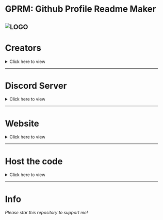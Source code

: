 # GPRM: Github Profile Readme Maker
![LOGO](https://gprm.flute-chan.repl.co/logo.png)
---
# Creators
<details><summary>Click here to view</summary>
<img src="./iRed.jpg" alt="iRed" herf="https://github.com/iRed-Github">
<img src="./Kamakshi.png" alt="Kamakshi Sinha" herf="https://github.com/Kamakshi-Sinha">
<img src="./HJGaming.jpg" alt="HJ Gaming" herf="https://github.com/hjgaming">
</details>

---
# Discord Server
<details><summary>Click here to view</summary>

- [iDK Developments](https://dsc.gg/idk-development)
- [Arbotix Developments](https://discord.gg/7wmb5x7qp4)
</details>

---
# Website
<details><summary>Click here to view</summary>

- [Official one](https://www.gprm.ml)
- [Which](https://gprm.kamakshi01.repl.co) [@iRed](https://github.com/iRed-Github)  [&](https://gprm.kamakshi01.repl.co) [@Kamakshi-Sinha](https://github.com/Kamakshi-Sinha) [has coded](https://gprm.kamakshi01.repl.co)
</details>

---
# Host the code
<details><summary>Click here to view</summary>

  [![Run on Repl.it](https://cdn.discordapp.com/attachments/911214420405919814/989043103010783272/run_on_replit.png)](https://replit.com/github/Kamakshi-Sinha/GPRM)
[![Remix on glitch](https://cdn.discordapp.com/attachments/911214420405919814/989047753139187712/remix_on_glitch.png)](https://glitch.com/edit/#!/import/github/Kamakshi-Sinha/GPRM)
[![Deploy to Heroku](https://cdn.discordapp.com/attachments/911214420405919814/989049316779896862/deploy_to_heroku.png)](https://heroku.com/deploy?template=https://github.com/Kamakshi-Sinha/GPRM)
</details>

---
# Info
*Please star this repository to support me!*
